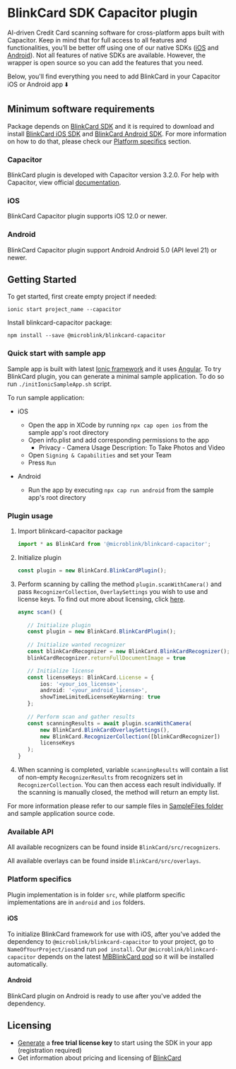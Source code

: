 # BlinkCard SDK Capacitor plugin

AI-driven Credit Card scanning software for cross-platform apps built with Capacitor. Keep in mind that for full access to all features and functionalities, you’ll be better off using one of our native SDKs ([iOS](https://github.com/BlinkCard/blinkcard-ios)
and [Android](https://github.com/BlinkCard/blinkcard-android)). Not all features of native SDKs are available. However, the wrapper is open source so you can add the features that you need.

Below, you'll find everything you need to add BlinkCard in your Capacitor iOS or Android app ⬇️

## Minimum software requirements

Package depends on [BlinkCard SDK](https://microblink.com/products/blinkcard) and it is required to download and install [BlinkCard iOS SDK](https://github.com/BlinkCard/blinkcard-ios) and [BlinkCard Android SDK](https://github.com/BlinkCard/blinkcard-android). For more information on how to do that, please check our [Platform specifics](#platform-specifics) section.

### Capacitor

BlinkCard plugin is developed with Capacitor version 3.2.0.
For help with Capacitor, view official [documentation](https://capacitorjs.com/docs).

### iOS

BlinkCard Capacitor plugin supports iOS 12.0 or newer.

### Android

BlinkCard Capacitor plugin support Android Android 5.0 (API level 21) or newer.

## Getting Started

To get started, first create empty project if needed:

```shell
ionic start project_name --capacitor
```

Install blinkcard-capacitor package:

```shell
npm install --save @microblink/blinkcard-capacitor
```

### Quick start with sample app

Sample app is built with latest [Ionic framework](https://ionicframework.com) and it uses [Angular](https://angular.io). To try BlinkCard plugin, you can generate a minimal sample application. To do so run `./initIonicSampleApp.sh` script.

To run sample application:

* iOS
	* Open the app in XCode by running ```npx cap open ios``` from the sample app's root directory
	* Open info.plist and add corresponding permissions to the app
		* Privacy - Camera Usage Description: To Take Photos and Video
	* Open `Signing & Capabilities` and set your Team
	* Press `Run`

* Android
	* Run the app by executing ```npx cap run android``` from the sample app's root directory

### Plugin usage

1. Import blinkcard-capacitor package

	```typescript
	import * as BlinkCard from '@microblink/blinkcard-capacitor';
	```

2. Initialize plugin

	```typescript
	const plugin = new BlinkCard.BlinkCardPlugin();
	```
	
3. Perform scanning by calling the method `plugin.scanWithCamera()` and pass `RecognizerCollection`, `OverlaySettings` you wish to use and license keys. To find out more about licensing, click
 [here](#licensing).
 
	 ```typescript
	async scan() {
		 	
	 	// Initialize plugin
		const plugin = new BlinkCard.BlinkCardPlugin();
		
		// Initialize wanted recognizer
    	const blinkCardRecognizer = new BlinkCard.BlinkCardRecognizer();
    	blinkCardRecognizer.returnFullDocumentImage = true
	
		// Initialize license 
		const licenseKeys: BlinkCard.License = {
	  		ios: '<your_ios_license>',
	  		android: '<your_android_license>',
	  		showTimeLimitedLicenseKeyWarning: true
		};
		
		// Perform scan and gather results
		const scanningResults = await plugin.scanWithCamera(
      		new BlinkCard.BlinkCardOverlaySettings(),
      		new BlinkCard.RecognizerCollection([blinkCardRecognizer])
			licenseKeys
		);
  	}
	 ```
	
4. When scanning is completed, variable `scanningResults` will contain a list of non-empty `RecognizerResults` from recognizers set in `RecognizerCollection`. You can then access each result individually. If the scanning is manually closed, the method will return an empty list.

For more information please refer to our sample files in [SampleFiles folder](https://github.com/BlinkCard/blinkcard-capacitor/tree/master/SampleFiles) and  sample application source code.

### Available API

All available recognizers can be found inside `BlinkCard/src/recognizers`.

All available overlays can be found inside `BlinkCard/src/overlays`.

### Platform specifics

Plugin implementation is in folder `src`, while platform specific implementations are in `android` and `ios` folders.

#### iOS

To initialize BlinkCard framework for use with iOS, after you've added the dependency to `@microblink/blinkcard-capacitor` to your project, go to `NameOfYourProject/ios`and run `pod install`.
Our `@microblink/blinkcard-capacitor` depends on the latest [MBBlinkCard pod](https://cocoapods.org/pods/MBBlinkCard) so it will be installed automatically.

#### Android

BlinkCard plugin on Android is ready to use after you've added the dependency.

## Licensing

- [Generate](https://microblink.com/login?url=/customer/generatedemolicence) a **free trial license key** to start using the SDK in your app (registration required)
- Get information about pricing and licensing of [BlinkCard](https://microblink.com/blinkcard)
